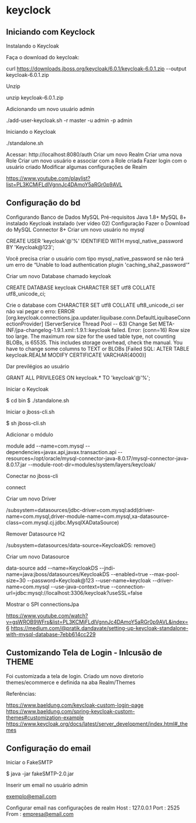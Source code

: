 # keyclock

## Iniciando com Keyclock

 Instalando o Keycloak

Faça o download do keycloak:

curl https://downloads.jboss.org/keycloak/6.0.1/keycloak-6.0.1.zip --output keycloak-6.0.1.zip

Unzip 

unzip keycloak-6.0.1.zip

Adicionando um novo usuário admin

./add-user-keycloak.sh -r master -u admin -p admin

Iniciando o Keycloak

./standalone.sh 

Acessar: http://localhost:8080/auth
Criar um novo Realm
Criar uma nova Role
Criar um novo usuário e associar com a Role criada
Fazer login com o usuário criado
Modificar algumas configurações de Realm


 https://www.youtube.com/playlist?list=PL3KCMjFLdlVgnnJc4DAmoY5aRGr0p9AVL


## Configuração do bd

 Configurando Banco de Dados MySQL
Pré-requisitos
Java 1.8+
MySQL 8+ instalado
Keycloak instalado (ver vídeo 02)
Configuração
Fazer o Download do MySQL Connector 8+
Criar um novo usuário no mysql

CREATE USER 'keycloak'@'%' IDENTIFIED WITH mysql_native_password BY 'Keycloak@123';

Você precisa criar o usuário com tipo mysql_native_password se não terá um erro de “Unable to load authentication plugin 'caching_sha2_password'”

Criar um novo Database chamado keycloak

CREATE DATABASE keycloak CHARACTER SET utf8 COLLATE utf8_unicode_ci;

Crie o database com CHARACTER SET utf8 COLLATE uft8_unicode_ci ser não vai pegar o erro:  ERROR [org.keycloak.connections.jpa.updater.liquibase.conn.DefaultLiquibaseConnectionProvider] (ServerService Thread Pool -- 63) Change Set META-INF/jpa-changelog-1.9.1.xml::1.9.1::keycloak failed.  Error: (conn=16) Row size too large. The maximum row size for the used table type, not counting BLOBs, is 65535. This includes storage overhead, check the manual. You have to change some columns to TEXT or BLOBs [Failed SQL: ALTER TABLE keycloak.REALM MODIFY CERTIFICATE VARCHAR(4000)]

Dar previlégios ao usuário

GRANT ALL PRIVILEGES ON keycloak.* TO 'keycloak'@'%';

Iniciar o Keycloak

$ cd bin
$ ./standalone.sh

Iniciar o jboss-cli.sh

$ sh jboss-cli.sh

Adicionar o módulo

module add --name=com.mysql --dependencies=javax.api,javax.transaction.api --resources=/opt/oracle/mysql-connector-java-8.0.17/mysql-connector-java-8.0.17.jar --module-root-dir=modules/system/layers/keycloak/

Conectar no jboss-cli

connect

Criar um novo Driver

/subsystem=datasources/jdbc-driver=com.mysql:add(driver-name=com.mysql,driver-module-name=com.mysql,xa-datasource-class=com.mysql.cj.jdbc.MysqlXADataSource)

Remover Datasource H2

/subsystem=datasources/data-source=KeycloakDS: remove()

Criar um novo Datasource

data-source add --name=KeycloakDS --jndi-name=java:jboss/datasources/KeycloakDS --enabled=true --max-pool-size=30 --password=Keycloak@123 --user-name=keycloak --driver-name=com.mysql --use-java-context=true --connection-url=jdbc:mysql://localhost:3306/keycloak?useSSL=false

Mostrar o SPI connectionsJpa

<spi name="connectionsJpa">
                <provider name="default" enabled="true">
                    <properties>
                        <property name="dataSource" value="java:jboss/datasources/KeycloakDS"/>
                        <property name="initializeEmpty" value="true"/>
                        <property name="migrationStrategy" value="update"/>
                        <property name="migrationExport" value="${jboss.home.dir}/keycloak-database-update.sql"/>
                    </properties>
                </provider>
            </spi>

https://www.youtube.com/watch?v=gsWROB9WFrs&list=PL3KCMjFLdlVgnnJc4DAmoY5aRGr0p9AVL&index=6
https://medium.com/@pratik.dandavate/setting-up-keycloak-standalone-with-mysql-database-7ebb614cc229

 

## Customizando Tela de Login - Inlcusão de THEME

Foi customizada a tela de login.
Criado um novo diretorio themes/ecommerce e definida na aba Realm/Themes

Referências:

https://www.baeldung.com/keycloak-custom-login-page
https://www.baeldung.com/spring-keycloak-custom-themes#customization-example
https://www.keycloak.org/docs/latest/server_development/index.html#_themes

## Configuração do email

Iniciar o FakeSMTP

$ java -jar fakeSMTP-2.0.jar

Inserir um email no usuário admin

exemplo@email.com

Configurar email nas configurações de realm
 Host : 127.0.0.1
 Port : 2525
 From : empresa@email.com


